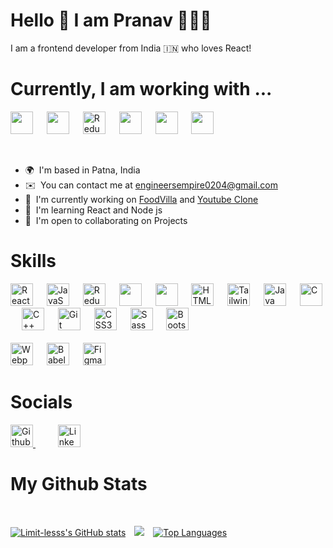 Hello 👋 I am Pranav 👨🏻‍💻
=============================

I am a frontend developer from India 🇮🇳 who loves React!

Currently, I am working with ...
===============================
<p float="left">
<span> <img src="https://cdn.jsdelivr.net/gh/devicons/devicon/icons/javascript/javascript-original.svg" width="36"
      height="36" /> </span>&emsp;  
<span> <img src="https://cdn.jsdelivr.net/gh/devicons/devicon/icons/react/react-original.svg" width="36"
      height="36" /></span>  &emsp;  
      <span><img
     src="https://cdn.jsdelivr.net/gh/devicons/devicon/icons/redux/redux-original.svg"
      width="36"
      height="36"
      alt="Redux"
    /> </span>  &emsp;  
<span>
            <img src="https://cdn.jsdelivr.net/gh/devicons/devicon/icons/tailwindcss/tailwindcss-plain.svg"  width="36"
      height="36"/>
           </span>&emsp;  
      <span>
            <img src="https://cdn.jsdelivr.net/gh/devicons/devicon/icons/nodejs/nodejs-original.svg" width="36"
      height="36" />
          </span>&emsp;
           <span>       
<img src="https://img.icons8.com/ios/50/28D0E2/express-js.png" width="36"
      height="36" />
  </span>&emsp;  
</p>
</br>

*   🌍  I'm based in Patna, India
*   ✉️  You can contact me at [engineersempire0204@gmail.com](mailto:engineersempire0204@gmail.com)
*   🚀  I'm currently working on [FoodVilla](https://limit-lesss.github.io/Food-Villa/) and [Youtube Clone](https://github.com/Limit-lesss/Youtube)
*   🧠  I'm learning React and Node js
*   🤝  I'm open to collaborating on Projects

Skills
======
  <p float="left">
  <span>
    <img
      src="https://cdn.jsdelivr.net/gh/devicons/devicon/icons/react/react-original.svg"
      width="36"
      height="36"
      alt="React"
    />
  </span>
  &emsp; 
  <span>
    <img
      src="https://cdn.jsdelivr.net/gh/devicons/devicon/icons/javascript/javascript-original.svg"
      width="36"
      height="36"
      alt="JavaScript"
    />
  </span>
  &emsp;
        <img
     src="https://cdn.jsdelivr.net/gh/devicons/devicon/icons/redux/redux-original.svg"
      width="36"
      height="36"
      alt="Redux"
    />
  &emsp;
        <span>
            <img src="https://cdn.jsdelivr.net/gh/devicons/devicon/icons/nodejs/nodejs-original.svg" width="36"
      height="36" />
          </span>&emsp;
           <span>       
<img src="https://img.icons8.com/ios/50/28D0E2/express-js.png" width="36"
      height="36" />
  </span>&emsp;  
         <img
      src="https://cdn.jsdelivr.net/gh/devicons/devicon/icons/html5/html5-original.svg" 
      width="36"
      height="36"
      alt="HTML5"
    />
  &emsp;
<img
      src="https://cdn.jsdelivr.net/gh/devicons/devicon/icons/tailwindcss/tailwindcss-plain.svg"   
      width="36"
      height="36"
      alt="TailwindCSS"
    />
  &emsp;
 <img
      src="https://cdn.jsdelivr.net/gh/devicons/devicon/icons/java/java-original.svg"
      width="36"
      height="36"
      alt="Java"
    />
  &emsp;
<img
      src="https://cdn.jsdelivr.net/gh/devicons/devicon/icons/c/c-original.svg"
      width="36"
      height="36"
      alt="C"
    />  &emsp;
   <img
      src="https://cdn.jsdelivr.net/gh/devicons/devicon/icons/cplusplus/cplusplus-original.svg"
      width="36"
      height="36"
      alt="C++"
    />
  &emsp;
   <img
      src="https://cdn.jsdelivr.net/gh/devicons/devicon/icons/git/git-original.svg"
      width="36"
      height="36"
      alt="Git"
    />
  &emsp;
    <img
      src="https://cdn.jsdelivr.net/gh/devicons/devicon/icons/css3/css3-original.svg"   
      width="36"
      height="36"
      alt="CSS3"
    />
  &emsp;
    <img
      src="https://cdn.jsdelivr.net/gh/devicons/devicon/icons/sass/sass-original.svg" 
      width="36"
      height="36"
      alt="Sass"
    />
  &emsp;
    <img
      src="https://cdn.jsdelivr.net/gh/devicons/devicon/icons/bootstrap/bootstrap-original.svg"     
      width="36"
      height="36"
      alt="Bootstrap"
    />
  &emsp;
         </br>  </br>
    <img
      src="https://cdn.jsdelivr.net/gh/devicons/devicon/icons/webpack/webpack-plain.svg"  
      width="36"
      height="36"
      alt="Webpack"
    />
  &emsp;
    <img
      src="https://cdn.jsdelivr.net/gh/devicons/devicon/icons/babel/babel-original.svg" 
      width="36"
      height="36"
      alt="Babel"
    />
  &emsp;
    <img
      src="https://cdn.jsdelivr.net/gh/devicons/devicon/icons/figma/figma-original.svg" 
      width="36"
      height="36"
      alt="Figma"
    />
</p>

Socials
======               
<p float="left">
<a href="https://github.com/Limit-lesss" target="_blank" >
 <img src="https://img.icons8.com/external-tal-revivo-bold-tal-revivo/96/CACDCE/external-github-community-for-software-building-and-testing-online-logo-bold-tal-revivo.png" width="36" height="36" alt="Github"/>
</a>  
      &emsp;  &emsp;
<a href="https://www.linkedin.com/in/limit-less67921/" target="_blank" >
 <img src="https://cdn.jsdelivr.net/gh/devicons/devicon/icons/linkedin/linkedin-original.svg" width="36" height="36" alt="Linkedin"/>
</a>   
</p>
       
My Github Stats
===============
<br/>

<a href="http://www.github.com/Limit-lesss"><img src="https://github-readme-stats.vercel.app/api?username=Limit-lesss&show_icons=true&hide=issues,&count_private=true&title_color=84cc16&text_color=ffffff&icon_color=ef4444&bg_color=171717&hide_border=true&show_icons=true" alt="Limit-lesss's GitHub stats" /></a>&emsp;<a
                      href="http://www.github.com/Limit-lesss"><img
                  src="https://github-readme-streak-stats.herokuapp.com/?user=Limit-lesss&stroke=ffffff&background=171717&ring=84cc16&fire=84cc16&currStreakNum=ffffff&currStreakLabel=84cc16&sideNums=ffffff&sideLabels=ffffff&dates=ffffff&hide_border=true" /></a>&emsp;<a href="https://github.com/Limit-lesss" align="left"><img src="https://github-readme-stats.vercel.app/api/top-langs/?username=Limit-lesss&langs_count=10&title_color=84cc16&text_color=ffffff&icon_color=ef4444&bg_color=171717&hide_border=true&locale=en&custom_title=Top%20%Languages" alt="Top Languages" /></a>
